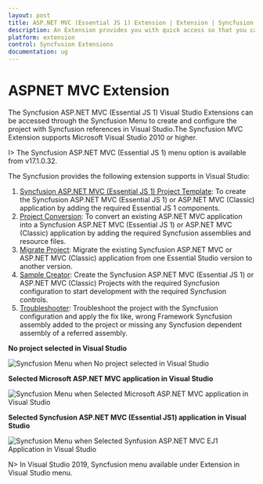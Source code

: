 ```yaml
---
layout: post
title: ASP.NET MVC (Essential JS 1) Extension | Extension | Syncfusion
description: An Extension provides you with quick access so that you can create or configure the Syncfusion ASP.NET MVC projects along with Essential JS 1 components
platform: extension
control: Syncfusion Extensions
documentation: ug
---
```


# ASPNET MVC Extension

The Syncfusion ASP.NET MVC (Essential JS 1) Visual Studio Extensions can be accessed through the Syncfusion Menu to create and configure the project with Syncfusion references in Visual Studio.The Syncfusion MVC Extension supports Microsoft Visual Studio 2010 or higher.

I> The Syncfusion ASP.NET MVC (Essential JS 1) menu option is available from v17.1.0.32.

The Syncfusion provides the following extension supports in Visual Studio:

1.	[Syncfusion ASP.NET MVC (Essential JS 1) Project Template](https://help.syncfusion.com/extension/aspnet-mvc-extension/syncfusion-project-templates): To create the Syncfusion ASP.NET MVC (Essential JS 1) or ASP.NET MVC (Classic) application by adding the required Essential JS 1 components.
2.	[Project Conversion](https://help.syncfusion.com/extension/aspnet-mvc-extension/project-conversion): To convert an existing ASP.NET MVC application into a Syncfusion ASP.NET MVC (Essential JS 1) or ASP.NET MVC (Classic) application by adding the required Syncfusion assemblies and resource files.
3.	[Migrate Project](https://help.syncfusion.com/extension/aspnet-mvc-extension/project-migration): Migrate the existing Syncfusion ASP.NET MVC or ASP.NET MVC (Classic) application from one Essential Studio version to another version.
4.	[Sample Creator](https://help.syncfusion.com/extension/aspnet-mvc-extension/sample-creator): Create the Syncfusion ASP.NET MVC (Essential JS 1) or ASP.NET MVC (Classic) Projects with the required Syncfusion configuration to start development with the required Syncfusion controls.
5.	[Troubleshooter](https://help.syncfusion.com/extension/syncfusion-troubleshooter/syncfusion-troubleshooter): Troubleshoot the project with the Syncfusion configuration and apply the fix like, wrong Framework Syncfusion assembly added to the project or missing any Syncfusion dependent assembly of a referred assembly.

**No project selected in Visual Studio**

![Syncfusion Menu when No project selected in Visual Studio](overview_images/aspnet-mvc-extension-menu.png)

**Selected Microsoft ASP.NET MVC application in Visual Studio**

![Syncfusion Menu when Selected Microsoft ASP.NET MVC application in Visual Studio](overview_images/aspnet-mvc-extension-microsoft-menu.png)

**Selected Syncfusion ASP.NET MVC (Essential JS1) application in Visual Studio**

![Syncfusion Menu when Selected Synfusion ASP.NET MVC EJ1 Application in Visual Studio](overview_images/aspnet-mvc-extension-application.png)

N> In Visual Studio 2019, Syncfusion menu available under Extension in Visual Studio menu.




